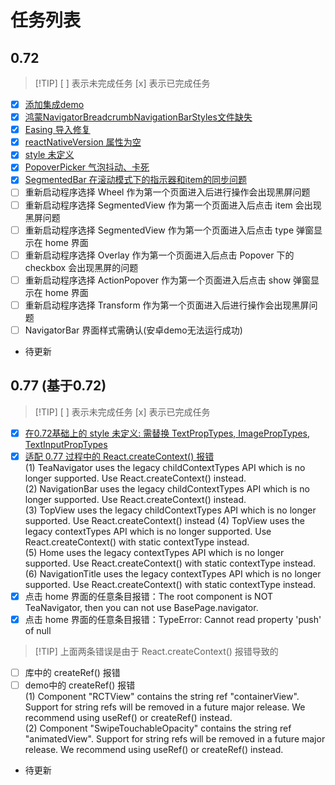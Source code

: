 # 任务列表

## 0.72
> [!TIP] [ ] 表示未完成任务 [x] 表示已完成任务
- [x] [添加集成demo](https://github.com/ChanRui09/teaset_lib_demo/commit/895e03ee017632f3ef500d7178231aa547eb3739)
- [x] [鸿蒙NavigatorBreadcrumbNavigationBarStyles文件缺失](https://github.com/ChanRui09/teaset_lib_demo/commit/141ddaf4d930f18024c46bd09c1ca01b92a42b77)
- [x] [Easing 导入修复](https://github.com/ChanRui09/teaset_lib_demo/commit/552f23a18b3a6e843519f6d9822cefb5585a13cd)
- [x] [reactNativeVersion 属性为空](https://github.com/ChanRui09/teaset_lib_demo/commit/3211eaf1b8086148af044cbcafdc96635d95d7ee)
- [x] [style 未定义](https://github.com/ChanRui09/teaset_lib_demo/commit/1f07c0f3da8e294f15623e75d41f26a9dac16d73)
- [x] [PopoverPicker 气泡抖动、卡死](https://github.com/ChanRui09/teaset_lib_demo/commit/f49863bb1d4301c8165c5515ee392295194dc750)
- [x] [SegmentedBar 在滚动模式下的指示器和item的同步问题](https://github.com/ChanRui09/teaset_lib_demo/commit/0273cbd797ed6bd86fae5ef9676b702b848a7a38) 
- [ ] 重新启动程序选择 Wheel 作为第一个页面进入后进行操作会出现黑屏问题
- [ ] 重新启动程序选择 SegmentedView 作为第一个页面进入后点击 item 会出现黑屏问题
- [ ] 重新启动程序选择 SegmentedView 作为第一个页面进入后点击 type 弹窗显示在 home 界面
- [ ] 重新启动程序选择 Overlay 作为第一个页面进入后点击 Popover 下的 checkbox 会出现黑屏的问题
- [ ] 重新启动程序选择 ActionPopover 作为第一个页面进入后点击 show 弹窗显示在 home 界面
- [ ] 重新启动程序选择 Transform 作为第一个页面进入后进行操作会出现黑屏问题
- [ ] NavigatorBar 界面样式需确认(安卓demo无法运行成功)
- 待更新
## 0.77 (基于0.72)
> [!TIP] [ ] 表示未完成任务 [x] 表示已完成任务
- [x] [在0.72基础上的 style 未定义: 需替换 TextPropTypes, ImagePropTypes, TextInputPropTypes](https://github.com/ChanRui09/teaset_lib_demo/commit/ff6d5b34b1f30e6e1be9c274bca36840fef6c71e)
- [x] [适配 0.77 过程中的 React.createContext() 报错](https://github.com/ChanRui09/teaset_lib_demo/commit/ed2b30dce1784e873f4b806abfa16416396edfa2)  
(1) TeaNavigator uses the legacy childContextTypes API which is no longer supported. Use React.createContext() instead.  
(2) NavigationBar uses the legacy childContextTypes API which is no longer supported. Use React.createContext() instead.  
(3) TopView uses the legacy childContextTypes API which is no longer supported. Use React.createContext() instead
(4) TopView uses the legacy contextTypes API which is no longer supported. Use React.createContext() with static contextType instead.  
(5) Home uses the legacy contextTypes API which is no longer supported. Use React.createContext() with static contextType instead.  
(6) NavigationTitle uses the legacy contextTypes API which is no longer supported. Use React.createContext() with static contextType instead.  
- [x] 点击 home 界面的任意条目报错：The root component is NOT TeaNavigator, then you can not use BasePage.navigator.
- [x] 点击 home 界面的任意条目报错：TypeError: Cannot read property 'push' of null
> [!TIP] 上面两条错误是由于 React.createContext() 报错导致的
- [ ] 库中的 createRef() 报错
- [ ] demo中的 createRef() 报错  
(1) Component "RCTView" contains the string ref "containerView". Support for string refs will be removed in a future major release. We recommend using useRef() or createRef() instead.  
(2) Component "SwipeTouchableOpacity" contains the string ref "animatedView". Support for string refs will be removed in a future major release. We recommend using useRef() or createRef() instead.
- 待更新
